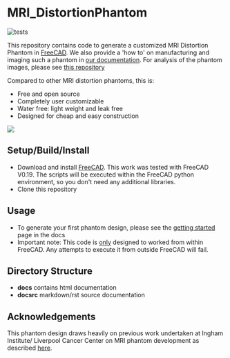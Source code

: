# MRI_DistortionPhantom
![tests](https://github.com/ACRF-Image-X-Institute/MRI_DistortionQA/actions/workflows/build_docs.yml/badge.svg)


This repository contains code to generate a customized MRI Distortion Phantom in [FreeCAD](https://www.freecadweb.org/). We also provide a 'how to' on manufacturing and imaging such a phantom in [our documentation](https://acrf-image-x-institute.github.io/MRI_DistortionPhantom/). For analysis of the phantom images, please see [this repository](https://github.com/ACRF-Image-X-Institute/MRI_DistortionQA)

Compared to other MRI distortion phantoms, this is:

- Free and open source
- Completely user customizable  
- Water free: light weight and leak free
- Designed for cheap and easy construction



![](docsrc/_resources/PhantomAnimation.gif)


## Setup/Build/Install

- Download and install [FreeCAD](https://www.freecadweb.org/). This work was tested with FreeCAD V0.19. The scripts will be executed within the FreeCAD python environment, so you don't need any additional libraries.
- Clone this repository

## Usage

- To generate your first phantom design, please see the [getting started](https://acrf-image-x-institute.github.io/MRI_DistortionPhantom/GettingStarted.html) page in the docs
- Important note: This code is <u>only</u> designed to worked from within FreeCAD. Any attempts to execute it from outside FreeCAD will fail.

## Directory Structure

- **docs** contains html documentation
- **docsrc** markdown/rst source documentation

## Acknowledgements 

This phantom design draws heavily on previous work undertaken at Ingham Institute/ Liverpool Cancer Center on MRI phantom development as described [here](https://aapm.onlinelibrary.wiley.com/doi/pdfdirect/10.1118/1.4915920?casa_token=CcBf93ylYfoAAAAA:yn6h_k-mTRJ2orijpwzfoUtX5zZchs-_qbcifwIP8X6oX2K19QKc7g7_oMXPMyspkzFAdUe-7rqEavzHzQ). 
